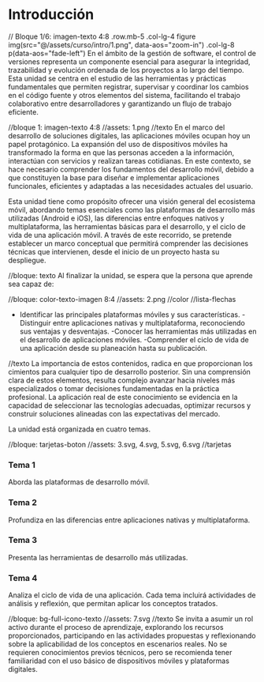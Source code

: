# Introducción

<!-- 
RUTA DE ASSETS: @/assets/curso/intro/
DISEÑO DE REFERENCIA: introduccion.png
-->

// Bloque 1/6: imagen-texto 4:8
.row.mb-5
    .col-lg-4
    figure
        img(src="@/assets/curso/intro/1.png", data-aos="zoom-in")
    .col-lg-8
    p(data-aos="fade-left") En el ámbito de la gestión de software, el control de versiones representa un componente esencial para asegurar la integridad, trazabilidad y evolución ordenada de los proyectos a lo largo del tiempo. Esta unidad se centra en el estudio de las herramientas y prácticas fundamentales que permiten registrar, supervisar y coordinar los cambios en el código fuente y otros elementos del sistema, facilitando el trabajo colaborativo entre desarrolladores y garantizando un flujo de trabajo eficiente.

//bloque 1: imagen-texto 4:8
//assets: 1.png
//texto
En el marco del desarrollo de soluciones digitales, las aplicaciones móviles ocupan hoy un papel protagónico. La expansión del uso de dispositivos móviles ha transformado la forma en que las personas acceden a la información, interactúan con servicios y realizan tareas cotidianas. En este contexto, se hace necesario comprender los fundamentos del desarrollo móvil, debido a que constituyen la base para diseñar e implementar aplicaciones funcionales, eficientes y adaptadas a las necesidades actuales del usuario.

Esta unidad tiene como propósito ofrecer una visión general del ecosistema móvil, abordando temas esenciales como las plataformas de desarrollo más utilizadas (Android e iOS), las diferencias entre enfoques nativos y multiplataforma, las herramientas básicas para el desarrollo, y el ciclo de vida de una aplicación móvil. A través de este recorrido, se pretende establecer un marco conceptual que permitirá comprender las decisiones técnicas que intervienen, desde el inicio de un proyecto hasta su despliegue.

//bloque: texto
Al finalizar la unidad, se espera que la persona que aprende sea capaz de:


//bloque: color-texto-imagen 8:4
//assets: 2.png
//color
//lista-flechas
- Identificar las principales plataformas móviles y sus características.
-Distinguir entre aplicaciones nativas y multiplataforma, reconociendo sus ventajas y desventajas.
-Conocer las herramientas más utilizadas en el desarrollo de aplicaciones móviles.
-Comprender el ciclo de vida de una aplicación desde su planeación hasta su publicación.


//texto
La importancia de estos contenidos, radica en que proporcionan los cimientos para cualquier tipo de desarrollo posterior. Sin una comprensión clara de estos elementos, resulta complejo avanzar hacia niveles más especializados o tomar decisiones fundamentadas en la práctica profesional. La aplicación real de este conocimiento se evidencia en la capacidad de seleccionar las tecnologías adecuadas, optimizar recursos y construir soluciones alineadas con las expectativas del mercado.


La unidad está organizada en cuatro temas.

//bloque: tarjetas-boton
//assets: 3.svg, 4.svg, 5.svg, 6.svg
//tarjetas
### Tema 1
Aborda las plataformas de desarrollo móvil.
### Tema 2
Profundiza en las diferencias entre aplicaciones nativas y multiplataforma.
### Tema 3
Presenta las herramientas de desarrollo más utilizadas.
### Tema 4
Analiza el ciclo de vida de una aplicación. Cada tema incluirá actividades de análisis y reflexión, que permitan aplicar los conceptos tratados.


//bloque: bg-full-icono-texto
//assets: 7.svg
//texto
Se invita a asumir un rol activo durante el proceso de aprendizaje, explorando los recursos proporcionados, participando en las actividades propuestas y reflexionando sobre la aplicabilidad de los conceptos en escenarios reales. No se requieren conocimientos previos técnicos, pero se recomienda tener familiaridad con el uso básico de dispositivos móviles y plataformas digitales.
